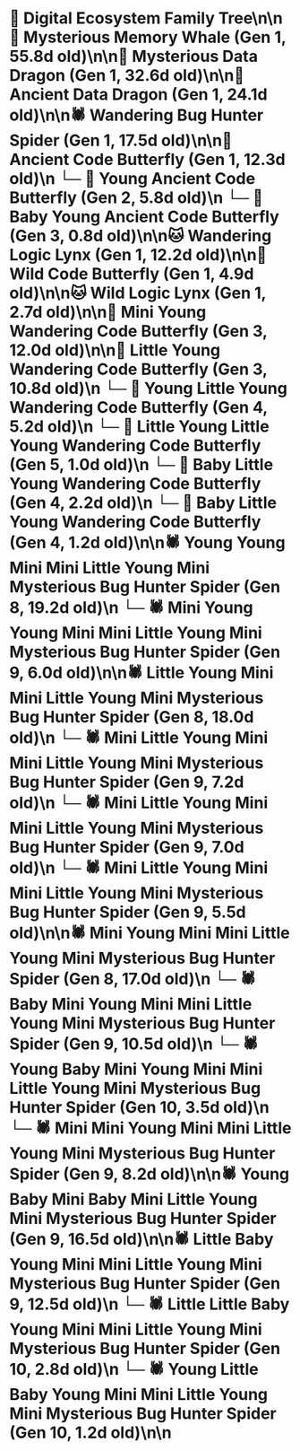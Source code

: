 # 🌳 Digital Ecosystem Family Tree\n\n🐋 Mysterious Memory Whale (Gen 1, 55.8d old)\n\n🐉 Mysterious Data Dragon (Gen 1, 32.6d old)\n\n🐉 Ancient Data Dragon (Gen 1, 24.1d old)\n\n🕷️ Wandering Bug Hunter Spider (Gen 1, 17.5d old)\n\n🦋 Ancient Code Butterfly (Gen 1, 12.3d old)\n  └─ 🦋 Young Ancient Code Butterfly (Gen 2, 5.8d old)\n    └─ 🦋 Baby Young Ancient Code Butterfly (Gen 3, 0.8d old)\n\n🐱 Wandering Logic Lynx (Gen 1, 12.2d old)\n\n🦋 Wild Code Butterfly (Gen 1, 4.9d old)\n\n🐱 Wild Logic Lynx (Gen 1, 2.7d old)\n\n🦋 Mini Young Wandering Code Butterfly (Gen 3, 12.0d old)\n\n🦋 Little Young Wandering Code Butterfly (Gen 3, 10.8d old)\n  └─ 🦋 Young Little Young Wandering Code Butterfly (Gen 4, 5.2d old)\n    └─ 🦋 Little Young Little Young Wandering Code Butterfly (Gen 5, 1.0d old)\n  └─ 🦋 Baby Little Young Wandering Code Butterfly (Gen 4, 2.2d old)\n  └─ 🦋 Baby Little Young Wandering Code Butterfly (Gen 4, 1.2d old)\n\n🕷️ Young Young Mini Mini Little Young Mini Mysterious Bug Hunter Spider (Gen 8, 19.2d old)\n  └─ 🕷️ Mini Young Young Mini Mini Little Young Mini Mysterious Bug Hunter Spider (Gen 9, 6.0d old)\n\n🕷️ Little Young Mini Mini Little Young Mini Mysterious Bug Hunter Spider (Gen 8, 18.0d old)\n  └─ 🕷️ Mini Little Young Mini Mini Little Young Mini Mysterious Bug Hunter Spider (Gen 9, 7.2d old)\n  └─ 🕷️ Mini Little Young Mini Mini Little Young Mini Mysterious Bug Hunter Spider (Gen 9, 7.0d old)\n  └─ 🕷️ Mini Little Young Mini Mini Little Young Mini Mysterious Bug Hunter Spider (Gen 9, 5.5d old)\n\n🕷️ Mini Young Mini Mini Little Young Mini Mysterious Bug Hunter Spider (Gen 8, 17.0d old)\n  └─ 🕷️ Baby Mini Young Mini Mini Little Young Mini Mysterious Bug Hunter Spider (Gen 9, 10.5d old)\n    └─ 🕷️ Young Baby Mini Young Mini Mini Little Young Mini Mysterious Bug Hunter Spider (Gen 10, 3.5d old)\n  └─ 🕷️ Mini Mini Young Mini Mini Little Young Mini Mysterious Bug Hunter Spider (Gen 9, 8.2d old)\n\n🕷️ Young Baby Mini Baby Mini Little Young Mini Mysterious Bug Hunter Spider (Gen 9, 16.5d old)\n\n🕷️ Little Baby Young Mini Mini Little Young Mini Mysterious Bug Hunter Spider (Gen 9, 12.5d old)\n  └─ 🕷️ Little Little Baby Young Mini Mini Little Young Mini Mysterious Bug Hunter Spider (Gen 10, 2.8d old)\n  └─ 🕷️ Young Little Baby Young Mini Mini Little Young Mini Mysterious Bug Hunter Spider (Gen 10, 1.2d old)\n\n